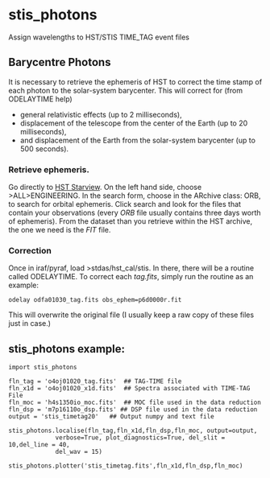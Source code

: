 # stis_photons
Assign wavelengths to HST/STIS TIME_TAG event files

## Barycentre Photons
It is necessary to retrieve the ephemeris of HST to correct the time stamp
of each photon to the solar-system barycenter. This will correct for (from
ODELAYTIME help)
* general relativistic effects (up to 2 milliseconds),
* displacement of the telescope from the center of the Earth (up
    to 20 milliseconds),
* and displacement of the Earth from the solar-system barycenter
    (up to 500 seconds).

### Retrieve ephemeris.
Go directly to [HST Starview](https://starview.stsci.edu/web/). On the left hand
side, choose >ALL>ENGINEERING. In the search form, choose in the ARchive class:
ORB, to search for orbital ephemeris. Click search and look for the files that
contain your observations (every _ORB_ file usually contains three days worth of
ephemeris). From the dataset than you retrieve within the HST archive, the one
we need is the _FIT_ file.

### Correction
Once in iraf/pyraf, load >stdas/hst_cal/stis. In there, there will be a routine
called ODELAYTIME. To correct each _tag.fits_, simply run the routine as an
example:

```
odelay odfa01030_tag.fits obs_ephem=p6d0000r.fit
```
This will overwrite the original file (I usually keep a raw copy of these files
just in case.)


## stis_photons example:

 ```
import stis_photons

fln_tag = 'o4oj01020_tag.fits'	## TAG-TIME file
fln_x1d = 'o4oj01020_x1d.fits'	## Spectra associated with TIME-TAG File
fln_moc = 'h4s1350io_moc.fits'	## MOC file used in the data reduction
fln_dsp = 'm7p16110o_dsp.fits' ## DSP file used in the data reduction
output = 'stis_timetag20'	## Output numpy and text file

stis_photons.localise(fln_tag,fln_x1d,fln_dsp,fln_moc, output=output,
              verbose=True, plot_diagnostics=True, del_slit = 10,del_line = 40,
              del_wav = 15)

stis_photons.plotter('stis_timetag.fits',fln_x1d,fln_dsp,fln_moc)
```
